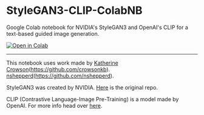 # StyleGAN3-CLIP-ColabNB
Google Colab notebook for NVIDIA's StyleGAN3 and OpenAI's CLIP for a text-based guided image generation.

<a href="https://colab.research.google.com/github/justinjohn0306/StyleGAN3-CLIP-ColabNB/blob/main/StyleGAN3%2BCLIP.ipynb">
<img src="https://colab.research.google.com/assets/colab-badge.svg"
     alt="Open in Colab"
/>
</a>

---

This notebook uses work made by [Katherine Crowson](https://twitter.com/RiversHaveWings)(https://github.com/crowsonkb).
[nshepperd](https://twitter.com/nshepperd1)(https://github.com/nshepperd).

StyleGAN3 was created by NVIDIA. [Here](https://github.com/NVlabs/stylegan3) is the original repo.

CLIP (Contrastive Language-Image Pre-Training) is a model made by OpenAI. For more info head over [here](https://github.com/openai/CLIP).
